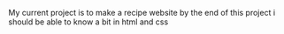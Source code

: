 My current project is to make a recipe website by the end of this project i should be able to know a bit in html and css